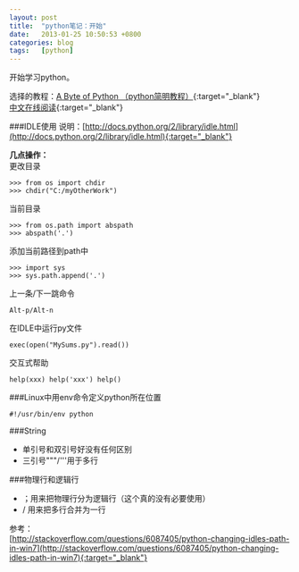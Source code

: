 ```yaml
---
layout: post
title:  "python笔记：开始"
date:   2013-01-25 10:50:53 +0800
categories: blog
tags:   [python]
---
```

开始学习python。

选择的教程：[A Byte of Python （python简明教程）](http://www.swaroopch.com/notes/python/){:target="_blank"}             
[中文在线阅读](http://www.swaroopch.com/notes/Python_cn-Preface/){:target="_blank"}

###IDLE使用
说明：[http://docs.python.org/2/library/idle.html](http://docs.python.org/2/library/idle.html){:target="_blank"}

**几点操作：**       
更改目录

    >>> from os import chdir 
    >>> chdir("C:/myOtherWork")

当前目录

    >>> from os.path import abspath 
    >>> abspath('.')

添加当前路径到path中

    >>> import sys 
    >>> sys.path.append('.')

上一条/下一跳命令

    Alt-p/Alt-n

在IDLE中运行py文件

    exec(open("MySums.py").read())

交互式帮助

    help(xxx) help('xxx') help()
    
###Linux中用env命令定义python所在位置

    #!/usr/bin/env python

###String

- 单引号和双引号好没有任何区别
- 三引号"""/'''用于多行

###物理行和逻辑行
- ；用来把物理行分为逻辑行（这个真的没有必要使用）
- / 用来把多行合并为一行

参考：         
[http://stackoverflow.com/questions/6087405/python-changing-idles-path-in-win7](http://stackoverflow.com/questions/6087405/python-changing-idles-path-in-win7){:target="_blank"}